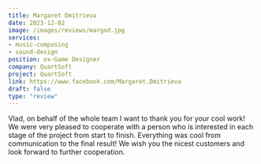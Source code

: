 ```yaml
---
title: Margaret Dmitrieva
date: 2023-12-02
image: /images/reviews/margod.jpg
services:
- music-composing
- sound-design
position: ex-Game Designer
company: QuartSoft
project: QuartSoft
link: https://www.facebook.com/Margaret.Dmitrieva
draft: false
type: "review"
---
```


Vlad, on behalf of the whole team I want to thank you for your cool work! We were very pleased to cooperate with a person who is interested in each stage of the project from start to finish. Everything was cool from communication to the final result! We wish you the nicest customers and look forward to further cooperation.